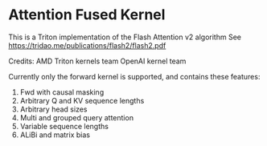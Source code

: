 Attention Fused Kernel
===============

This is a Triton implementation of the Flash Attention v2 algorithm
See https://tridao.me/publications/flash2/flash2.pdf

Credits:
AMD Triton kernels team
OpenAI kernel team

Currently only the forward kernel is supported, and contains these features:

1) Fwd with causal masking
2) Arbitrary Q and KV sequence lengths
3) Arbitrary head sizes
4) Multi and grouped query attention
5) Variable sequence lengths
6) ALiBi and matrix bias